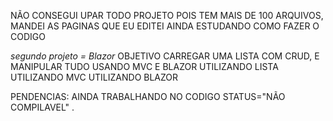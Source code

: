 NÃO CONSEGUI UPAR TODO PROJETO POIS TEM MAIS DE 100 ARQUIVOS, MANDEI AS PAGINAS QUE EU EDITEI
AINDA ESTUDANDO COMO FAZER O CODIGO


*segundo projeto = Blazor*
OBJETIVO CARREGAR UMA LISTA COM CRUD, E MANIPULAR TUDO USANDO MVC E BLAZOR
UTILIZANDO LISTA
UTILIZANDO MVC
UTILIZANDO BLAZOR

PENDENCIAS:
AINDA TRABALHANDO NO CODIGO
STATUS="NÃO COMPILAVEL"
.
